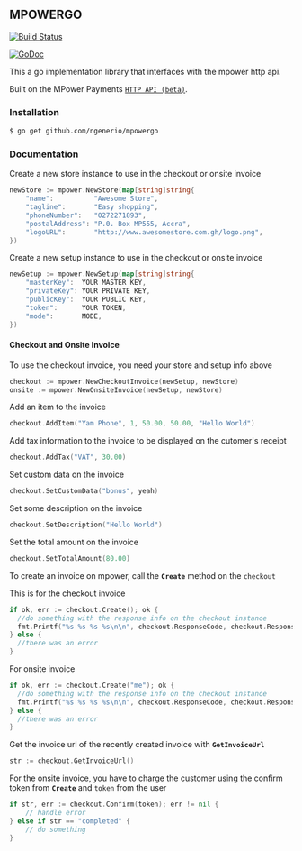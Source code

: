 ## MPOWERGO

[![Build Status](https://secure.travis-ci.org/ngenerio/mpowergo.png?branch=master)](https://travis-ci.org/ngenerio/mpowergo)

[![GoDoc](https://godoc.org/github.com/ngenerio/mpowergo?status.svg)](https://godoc.org/github.com/ngenerio/mpowergo)

This a go implementation library that interfaces with the mpower http api.

Built on the MPower Payments [`HTTP API (beta)`](http://mpowerpayments.com/developers/http).

### Installation

```bash
$ go get github.com/ngenerio/mpowergo
```

### Documentation

Create a new store instance to use in the checkout or onsite invoice

```go
newStore := mpower.NewStore(map[string]string{
    "name":          "Awesome Store",
    "tagline":       "Easy shopping",
    "phoneNumber":   "0272271893",
    "postalAddress": "P.0. Box MP555, Accra",
    "logoURL":       "http://www.awesomestore.com.gh/logo.png",
})
```

Create a new setup instance to use in the checkout or onsite invoice

```go
newSetup := mpower.NewSetup(map[string]string{
    "masterKey":  YOUR MASTER KEY,
    "privateKey": YOUR PRIVATE KEY,
    "publicKey":  YOUR PUBLIC KEY,
    "token":      YOUR TOKEN,
    "mode":       MODE,
})
```

#### Checkout and Onsite Invoice 

To use the checkout invoice, you need your store and setup info above

```go
checkout := mpower.NewCheckoutInvoice(newSetup, newStore)
onsite := mpower.NewOnsiteInvoice(newSetup, newStore)
```

Add an item to the invoice

```go
checkout.AddItem("Yam Phone", 1, 50.00, 50.00, "Hello World")
```

Add tax information to the invoice to be displayed on the cutomer's receipt

```go
checkout.AddTax("VAT", 30.00)
```

Set custom data on the invoice

```go
checkout.SetCustomData("bonus", yeah)
```

Set some description on the invoice

```go
checkout.SetDescription("Hello World")
```

Set the total amount on the invoice

```go
checkout.SetTotalAmount(80.00)
```


To create an invoice on mpower, call the **`Create`** method on the `checkout`

This is for the checkout invoice

```go
if ok, err := checkout.Create(); ok {
  //do something with the response info on the checkout instance
  fmt.Printf("%s %s %s %s\n\n", checkout.ResponseCode, checkout.ResponseText, checkout.Description, checkout.Token)
} else {
  //there was an error
}
```

For onsite invoice

```go
if ok, err := checkout.Create("me"); ok {
  //do something with the response info on the checkout instance
  fmt.Printf("%s %s %s %s\n\n", checkout.ResponseCode, checkout.ResponseText, checkout.Description, checkout.Token)
} else {
  //there was an error
}
```

Get the invoice url of the recently created invoice with **`GetInvoiceUrl`**

```go
str := checkout.GetInvoiceUrl()
```

For the onsite invoice, you have to charge the customer using the confirm token from **`Create`** and `token` from the user

```go
if str, err := checkout.Confirm(token); err != nil {
    // handle error
} else if str == "completed" {
    // do something
}
```
